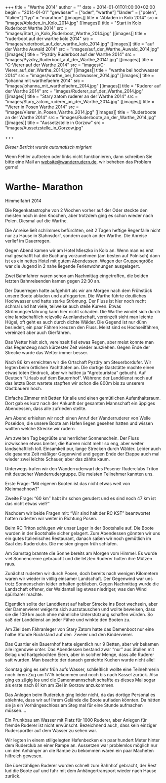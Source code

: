 +++
title = "Warthe 2014"
author = ""
date = 2014-01-01T01:00:00+02:00
begin = "2014-01-01"
"gewässer" = ["oder", "warthe"]
"länder" = ["polen", "italien"]
"typ" = "marathon"
[[images]]
title = "Abladen in Kolo 2014"
src = "images/Abladen_in_Kolo_2014.jpg"
[[images]]
title = "Start in Kolo Ruderboot Warthe 2014"
src = "images/Start_in_Kolo_Ruderboot_Warthe_2014.jpg"
[[images]]
title = "ruderboot auf der warthe kolo 2014"
src = "images/ruderboot_auf_der_warthe_kolo_2014.jpg"
[[images]]
title = "auf der Warthe Auwald 2014"
src = "images/auf_der_Warthe_Auwald_2014.jpg"
[[images]]
title = "Pyzdry Ruderboot auf der Warthe 2014"
src = "images/Pyzdry_Ruderboot_auf_der_Warthe_20141.jpg"
[[images]]
title = "C-Vierer auf der Warthe 2014"
src = "images/C-Vierer_auf_der_Warthe_2014.jpg"
[[images]]
title = "warthe bei hochwasser 2014"
src = "images/warthe_bei_hochwasser_2014.jpg"
[[images]]
title = "johanna mit warthefaehre 2014"
src = "images/johanna_mit_warthefaehre_2014.jpg"
[[images]]
title = "Ruderer auf der Warthe 2014"
src = "images/Ruderer_auf_der_Warthe_2014.jpg"
[[images]]
title = "Stary zatom ruderer an der Warthe 2014"
src = "images/Stary_zatom_ruderer_an_der_Warthe_2014.jpg"
[[images]]
title = "Vierer in Posen Warthe 2014"
src = "images/Vierer_in_Posen_Warthe_2014.jpg"
[[images]]
title = "Ruderboote an der Warthe 2014"
src = "images/Ruderboote_an_der_Warthe_2014.jpg"
[[images]]
title = "Aussetzstelle in Gorzow"
src = "images/Aussetzstelle_in_Gorzow.jpg"

+++


*Dieser Bericht wurde automatisch migriert*

Wenn Fehler auftreten oder links nicht funktionieren, dann schreiben Sie bitte eine Mail an website@wanderrudern.de, wir beheben das Problem gerne!



# Warthe- Marathon


Himmelfahrt 2014

Die Regenkatastrophe von 2 Wochen vorher auf der Oder steckte den meisten noch in den Knochen, aber trotzdem ging es schon wieder nach Polen. Diesmal auf die Warthe.

Die Anreise ließ schlimmes befürchten, seit 2 Tagen heftige Regenfälle nicht nur zu Hause in Stahnsdorf, sondern auch an der Warthe. Die Anreise verlief im Dauerregen.

Gegen Abend kamen wir am Hotel Mieszko in Kolo an. Wenn man es erst mal geschafft hat die Buchung vorzunehmen (am besten auf Polnisch) dann ist es ein nettes Hotel mit gutem Abendessen. Wegen der Gruppengröße war die Jugend in 2 nahe liegende Ferienwohnungen ausgelagert.

Zwei Bahnfahrer waren schon am Nachmittag eingetroffen, die beiden letzten Bahnreisenden kamen gegen 22:30 an.

Der Dauerregen hatte aufgehört als wir am Morgen nach dem Frühstück unsere Boote abluden und aufriggerten. Die Warthe führte deutliches Hochwasser und hatte starke Strömung. Der Fluss ist hier noch recht schmal und hat viele, teilweise auch steile Kurven. Etwas Strömungserfahrung kann hier nicht schaden. Die Warthe windet sich durch eine landschaftlich reizvolle Auenlandschaft, vereinzelt sieht man leichte Hügel, oft geht es auch durch dichte Wälder. Die Gegend ist nur dünn besiedelt, ein paar Fähren kreuzen den Fluss. Meist sind es Hochseilfähren, vereinzelt aber auch Gierfähren.

Das Wetter hielt sich, vereinzelt fiel etwas Regen, aber meist konnte man das Regenzeug nach kürzester Zeit wieder ausziehen. Gegen Ende der Strecke wurde das Wetter immer besser.

Nach 86 km erreichten wir die Ortschaft Pyzdry am Steuerbordufer. Wir legten beim örtlichen Yachthafen an. Die dortige Gaststätte machte einen etwas toten Eindruck, aber wir hatten ja “Agrotouristca” gebucht. Auf Deutsch “Urlaub auf dem Bauernhof”. Während der Landdienst noch auf das letzte Boot wartete stapften wir schon die 800m bis zu unserem Obstbauern hoch.

Einfache Zimmer mit Betten für alle und einen gemütlichen Aufenthaltsraum. Dort gab es kurz nach der Ankunft der gesamten Mannschaft ein üppiges Abendessen, dass alle zufrieden stellte.

Am Abend erhielten wir noch einen Anruf der Wanderruderer von Welle Poseidon, die unsere Boote am Hafen liegen gesehen hatten und wissen wollten welche Strecke wir rudern

Am zweiten Tag begrüßte uns herrlicher Sonnenschein. Der Fluss inzwischen etwas breiter, die Kurven nicht mehr so eng, aber weiter landschaftlich toll. Einsamkeit pur, lange Strecken durch Wälder. Leider auch die gesamte Zeit mäßiger Gegenwind und gegen Ende der Etappe auch mal wieder zwei leichte Schauer, aber das zählte kaum.

Unterwegs trafen wir den Wanderruderwart des Posener Ruderclubs Triton mit deutscher Wanderrudergruppe. Die meisten Teilnehmer kannten uns.

Erste Frage: “Mit eigenen Booten ist das nicht etwas weit von Kleinmachnow?”

Zweite Frage: “60 km” habt ihr schon gerudert und es sind noch 47 km ist das nicht etwas viel?”

Nachdem wir beide Fragen mit: “Wir sind halt der RC KST” beantwortet hatten ruderten wir weiter in Richtung Posen.

Beim RC Triton schlugen wir unser Lager in der Bootshalle auf. Die Boote wurden in der Bootshalle sicher gelagert. Zum Abendessen gönnten wir uns ein gutes Italienisches Restaurant, danach saßen wir noch gemütlich im Saal des Ruderclubs. Die meisten gingen früh schlafen.

Am Samstag brannte die Sonne bereits am Morgen vom Himmel. Es wurde viel Sonnencreme gebraucht und die letzten Ruderer holten ihre Mützen raus.

Zunächst ruderten wir durch Posen, doch bereits nach wenigen Kilometern waren wir wieder in völlig einsamer Landschaft. Der Gegenwind war uns trotz Sonnenschein leider erhalten geblieben. Gegen Nachmittag wurde die Landschaft offener, der Waldanteil lag etwas niedriger, was den Wind spürbarer machte.

Eigentlich sollte der Landdienst auf halber Strecke ins Boot wechseln, aber der Damenvierer weigerte sich auszutauschen und wollte beweisen, dass sie die 109 km auch ohne männliche Unterstützung schaffen würden. So saß der Landdienst an jeder Fähre und winkte den Booten zu.

Am Ziel dem Fähranleger von Stary Zatom hatte das Damenboot nur eine halbe Stunde Rückstand auf den  Zweier und den Kindervierer.

Das Quartier ein Bauernhof hatte eigentlich nur 9 Betten, aber wir bekamen alle irgendwie unter. Das Abendessen bestand zwar “nur” aus Stullen mit Belag und hartgekochten Eiern, aber in solcher Menge, dass alle Ruderer satt wurden. Man beachte der danach gereichte Kuchen wurde nicht alle!

Sonntag ging es sehr früh aufs Wasser, schließlich wollte eine Teilnehmerin noch ihren Zug um 17:15 bekommen und noch bis nach Kassel zurück. Also ging es zügig los und die Damenmannschaft schaffte es dieses Mal sogar als erste nach 81 km am Ziel in Gorzow anzukommen.

Das Anlegen beim Ruderclub ging leider nicht, da das dortige Personal es ablehnte, dass wir auf Ihrem Gelände die Boote aufladen könnten. Da hätten sie ja ein Vorhängeschloss am Steg mal für eine Stunde aufmachen müssen....

Ein Prunkbau am Wasser mit Platz für 1000 Ruderer, aber Anlegen für fremde Ruderer ist nicht erwünscht. Bezeichnend auch, dass kein einziger Rudersportler auf dem Wasser zu sehen war.

Wir legten in einem stillgelegten Hafenbecken ein paar hundert Meter hinter dem Ruderclub an einer Rampe an. Aussetzen war problemlos möglich nur um den Anhänger an die Rampe zu bekommen wären ein paar Macheten hilfreich gewesen.

Die überzähligen Ruderer wurden schnell zum Bahnhof gebracht, der Rest lud die Boote auf und fuhr mit dem Anhängertransport wieder nach Hause zurück.